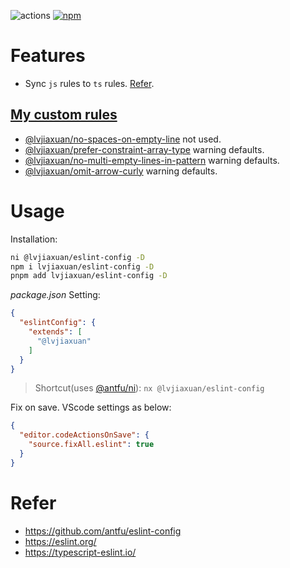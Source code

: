 ![actions](https://github.com/lvjiaxuan/eslint-config/actions/workflows/release.yml/badge.svg)
[![npm](https://img.shields.io/npm/v/@lvjiaxuan/eslint-config)](https://www.npmjs.com/package/@lvjiaxuan/eslint-config)

# Features

- Sync `js` rules to `ts` rules. [Refer](./packages/typescript/sync-rules.js).

## [My custom rules](./packages/eslint-plugin/README.md)

- [@lvjiaxuan/no-spaces-on-empty-line](./packages/eslint-plugin/src/rules/no-spaces-on-empty-line.ts) not used.
- [@lvjiaxuan/prefer-constraint-array-type](./packages/eslint-plugin/src/rules/prefer-constraint-array-type.ts) warning defaults.
- [@lvjiaxuan/no-multi-empty-lines-in-pattern](./packages/eslint-plugin/src/rules/no-multi-empty-lines-in-pattern.ts) warning defaults.
- [@lvjiaxuan/omit-arrow-curly](./packages/eslint-plugin/src/rules/omit-arrow-curly.ts) warning defaults.

# Usage

Installation:
```bash
ni @lvjiaxuan/eslint-config -D
npm i lvjiaxuan/eslint-config -D
pnpm add lvjiaxuan/eslint-config -D
```

*package.json* Setting:
```json
{
  "eslintConfig": {
    "extends": [
      "@lvjiaxuan"
    ]
  }
}
```

> Shortcut(uses [@antfu/ni](https://github.com/antfu/ni)): `nx @lvjiaxuan/eslint-config`

Fix on save. VScode settings as below:
```json
{
  "editor.codeActionsOnSave": {
    "source.fixAll.eslint": true
  }
}
```

# Refer

- https://github.com/antfu/eslint-config
- https://eslint.org/
- https://typescript-eslint.io/
